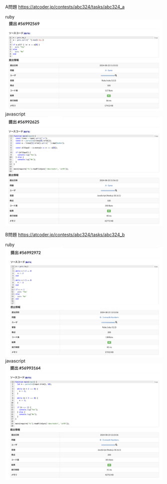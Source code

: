 A問題
https://atcoder.jp/contests/abc324/tasks/abc324_a

ruby
![alt text](a_ruby.png)
javascript
![alt text](a_javascript.png)

B問題
https://atcoder.jp/contests/abc324/tasks/abc324_b

ruby
![alt text](b_ruby.png)
javascript
![alt text](b_javascript.png)
